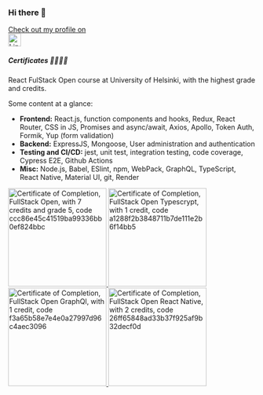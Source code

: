 ### Hi there 👋

<a href="https://www.linkedin.com/in/vyacheslav-hludnev/">
 <p> Check out my profile on <br>
 <img height="26" src="https://user-images.githubusercontent.com/1292230/114427390-b86cd400-9bc3-11eb-8eb4-be385202708e.png" alt="Linked In">
 </p>
</a>


##### Certificates 📜📜📜📜
React FulStack Open course at University of Helsinki, with the highest grade and credits. 

Some content at a glance:
 - **Frontend:** React.js, function components and hooks, Redux, React Router, CSS in JS, Promises and async/await, Axios, Apollo, Token Auth, Formik, Yup (form validation) 
 - **Backend:** ExpressJS, Mongoose, User administration and authentication
 - **Testing and CI/CD:** jest, unit test, integration testing, code coverage, Cypress E2E, Github Actions
 - **Misc:** Node.js, Babel, ESlint, npm, WebPack, GraphQL, TypeScript, React Native, Material UI, git, Render
   
<a href="https://studies.cs.helsinki.fi/stats/api/certificate/fullstackopen/en/ccc86e45c41519ba99336bb0ef824bbc">
  <img
    alt="Certificate of Completion, FullStack Open, with 7 credits and grade 5, code ccc86e45c41519ba99336bb0ef824bbc"
    src="https://github-production-user-asset-6210df.s3.amazonaws.com/62879099/262879240-181fc56d-8f39-42ef-a838-7c9a115efd1a.png" 
    data-credential-id="ccc86e45c41519ba99336bb0ef824bbc" 
    width="200"
  />
</a>

<a href="https://studies.cs.helsinki.fi/stats/api/certificate/fs-typescript/en/a1288f2b3848711b7de111e2b6f14bb5">
  <img
    alt="Certificate of Completion, FullStack Open Typescrypt, with 1 credit, code a1288f2b3848711b7de111e2b6f14bb5"
    src="https://github-production-user-asset-6210df.s3.amazonaws.com/62879099/262880468-bac05a72-3345-4558-9144-f8262db67ad7.png" 
    data-credential-id="a1288f2b3848711b7de111e2b6f14bb5" 
    width="200"
  />
</a>

<a href="https://studies.cs.helsinki.fi/stats/api/certificate/fs-graphql/en/f3a65b58e7e4e0a27997d96c4aec3096">
  <img
    alt="Certificate of Completion, FullStack Open GraphQl, with 1 credit, code f3a65b58e7e4e0a27997d96c4aec3096"
    src="https://github-production-user-asset-6210df.s3.amazonaws.com/62879099/262881301-28211ef5-b516-411e-81be-8771c5dbb9e5.png" 
    data-credential-id="f3a65b58e7e4e0a27997d96c4aec3096" 
    width="200"
  />
</a>

<a href="https://studies.cs.helsinki.fi/stats/api/certificate/fs-react-native-2020/en/26ff65848ad33b37f925af9b32decf0d">
  <img
    alt="Certificate of Completion, FullStack Open React Native, with 2 credits, code 26ff65848ad33b37f925af9b32decf0d"
    src="https://github-production-user-asset-6210df.s3.amazonaws.com/62879099/262881733-f87f06d4-1a3a-4561-9560-465bcdc58f7e.png" 
    data-credential-id="26ff65848ad33b37f925af9b32decf0d" 
    width="200"
  />
</a>

<!--
**vhludnev/vhludnev** is a ✨ _special_ ✨ repository because its `README.md` (this file) appears on your GitHub profile.

Here are some ideas to get you started:

- 🔭 I’m currently working on ...
- 🌱 I’m currently learning ...
- 👯 I’m looking to collaborate on ...
- 🤔 I’m looking for help with ...
- 💬 Ask me about ...
- 📫 How to reach me: ...
- 😄 Pronouns: ...
- ⚡ Fun fact: ...
-->
